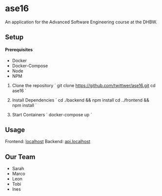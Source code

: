 # ase16
An application for the Advanced Software Engineering course at the DHBW.

## Setup 

#### Prerequisites
- Docker
- Docker-Compose
- Node
- NPM

1. Clone the repository
´
	git clone https://github.com/twittwer/ase16.git
	cd ase16
´

2. Install Dependencies
´
	cd ./backend && npm install
	cd ../frontend && npm install 
´

3. Start Containers
´
	docker-compose up
´

## Usage

Frontend: [localhost](http://localhost/)
Backend: [api.localhost](http://api.localhost/)

## Our Team
- Sarah
- Marco
- Leon
- Tobi
- Ines
